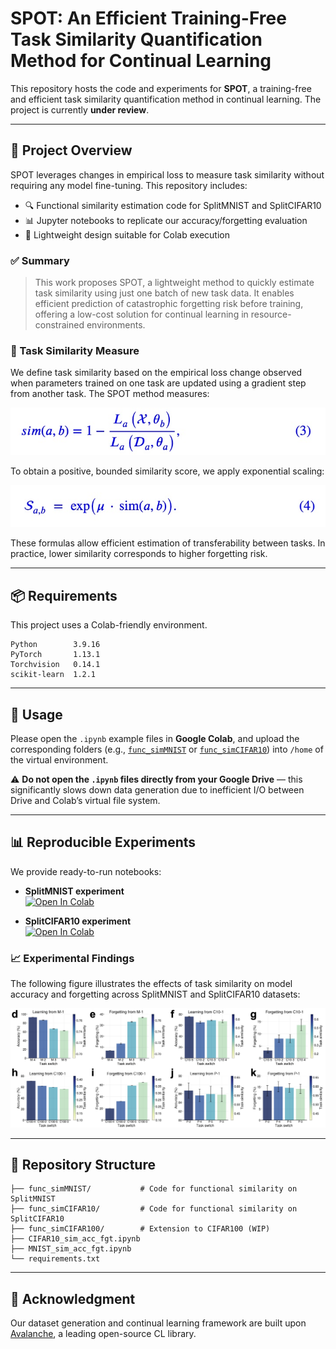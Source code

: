 # SPOT: An Efficient Training-Free Task Similarity Quantification Method for Continual Learning

This repository hosts the code and experiments for **SPOT**, a training-free and efficient task similarity quantification method in continual learning. The project is currently **under review**.

---

## 🧠 Project Overview

SPOT leverages changes in empirical loss to measure task similarity without requiring any model fine-tuning. This repository includes:

- 🔍 Functional similarity estimation code for SplitMNIST and SplitCIFAR10
- 📊 Jupyter notebooks to replicate our accuracy/forgetting evaluation
- 📁 Lightweight design suitable for Colab execution

### ✅ Summary

> This work proposes SPOT, a lightweight method to quickly estimate task similarity using just one batch of new task data. It enables efficient prediction of catastrophic forgetting risk before training, offering a low-cost solution for continual learning in resource-constrained environments.

### 📐 Task Similarity Measure

We define task similarity based on the empirical loss change observed when parameters trained on one task are updated using a gradient step from another task. The SPOT method measures:

<p align="center">
  <img src="fig/eq3.jpg" />
</p>

To obtain a positive, bounded similarity score, we apply exponential scaling:

<p align="center">
  <img src="fig/eq4.jpg" />
</p>

These formulas allow efficient estimation of transferability between tasks. In practice, lower similarity corresponds to higher forgetting risk.

---

## 📦 Requirements 

This project uses a Colab-friendly environment.

```text
Python        3.9.16
PyTorch       1.13.1
Torchvision   0.14.1
scikit-learn  1.2.1
```

---

## 🚀 Usage

Please open the `.ipynb` example files in **Google Colab**, and upload the corresponding folders (e.g., [`func_simMNIST`](func_simMNIST) or [`func_simCIFAR10`](func_simCIFAR10)) into `/home` of the virtual environment.

⚠️ **Do not open the `.ipynb` files directly from your Google Drive** — this significantly slows down data generation due to inefficient I/O between Drive and Colab’s virtual file system.

---

## 📊 Reproducible Experiments

We provide ready-to-run notebooks:

- **SplitMNIST experiment**  
  <a target="_blank" href="https://colab.research.google.com/github/wang-xulong/Func_sim/blob/main/MNIST_sim_acc_fgt.ipynb">
    <img src="https://colab.research.google.com/assets/colab-badge.svg" alt="Open In Colab"/>
  </a>  

- **SplitCIFAR10 experiment**  
  <a target="_blank" href="https://colab.research.google.com/github/wang-xulong/Func_sim/blob/main/CIFAR10_sim_acc_fgt.ipynb">
    <img src="https://colab.research.google.com/assets/colab-badge.svg" alt="Open In Colab"/>
  </a>  

### 📈 Experimental Findings

The following figure illustrates the effects of task similarity on model accuracy and forgetting across SplitMNIST and SplitCIFAR10 datasets:

![Effects of Task Similarity](fig/spot_similarity_effects.jpg)

---

## 📁 Repository Structure

```
├── func_simMNIST/           # Code for functional similarity on SplitMNIST
├── func_simCIFAR10/         # Code for functional similarity on SplitCIFAR10
├── func_simCIFAR100/        # Extension to CIFAR100 (WIP)
├── CIFAR10_sim_acc_fgt.ipynb
├── MNIST_sim_acc_fgt.ipynb
└── requirements.txt
```

---

## 🙏 Acknowledgment

Our dataset generation and continual learning framework are built upon [Avalanche](https://avalanche.continualai.org/), a leading open-source CL library.
